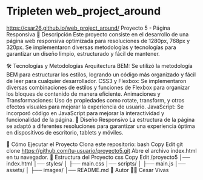 # Tripleten web_project_around
https://csar26.github.io/web_project_around/
Proyecto 5 - Página Responsiva
📌 Descripción
Este proyecto consiste en el desarrollo de una página web responsiva optimizada para resoluciones de 1280px, 768px y 320px. Se implementaron diversas metodologías y tecnologías para garantizar un diseño limpio, estructurado y fácil de mantener.

🛠️ Tecnologías y Metodologías
Arquitectura BEM: Se utilizó la metodología BEM para estructurar los estilos, logrando un código más organizado y fácil de leer para cualquier desarrollador.
CSS3 y Flexbox: Se implementaron diversas combinaciones de estilos y funciones de Flexbox para organizar los bloques de contenido de manera eficiente.
Animaciones y Transformaciones: Uso de propiedades como rotate, transform, y otros efectos visuales para mejorar la experiencia de usuario.
JavaScript: Se incorporó código en JavaScript para mejorar la interactividad y funcionalidad de la página.
📱 Diseño Responsivo
La estructura de la página se adaptó a diferentes resoluciones para garantizar una experiencia óptima en dispositivos de escritorio, tablets y móviles.

🚀 Cómo Ejecutar el Proyecto
Clona este repositorio:
bash
Copy
Edit
git clone https://github.com/tu-usuario/proyecto5.git
Abre el archivo index.html en tu navegador.
📂 Estructura del Proyecto
css
Copy
Edit
/proyecto5
│── index.html
│── styles/
│   ├── main.css
│── scripts/
│   ├── main.js
│── assets/
│   ├── images/
│── README.md
📌 Autor
👨‍💻 Cesar Vivas
